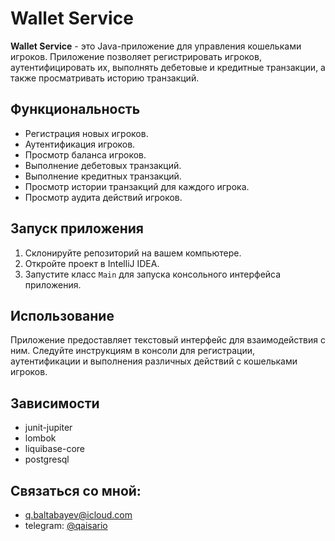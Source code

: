 # Wallet Service

**Wallet Service** - это Java-приложение для управления кошельками игроков. Приложение позволяет регистрировать игроков, аутентифицировать их, выполнять дебетовые и кредитные транзакции, а также просматривать историю транзакций.

## Функциональность

- Регистрация новых игроков.
- Аутентификация игроков.
- Просмотр баланса игроков.
- Выполнение дебетовых транзакций.
- Выполнение кредитных транзакций.
- Просмотр истории транзакций для каждого игрока.
- Просмотр аудита действий игроков.

## Запуск приложения

1. Склонируйте репозиторий на вашем компьютере.
2. Откройте проект в IntelliJ IDEA.
3. Запустите класс `Main` для запуска консольного интерфейса приложения.

## Использование

Приложение предоставляет текстовый интерфейс для взаимодействия с ним. Следуйте инструкциям в консоли для регистрации, аутентификации и выполнения различных действий с кошельками игроков.

## Зависимости

- junit-jupiter
- lombok
- liquibase-core
- postgresql

## Связаться со мной:

- q.baltabayev@icloud.com
- telegram: [@qaisario](https://t.me/qaisario)

